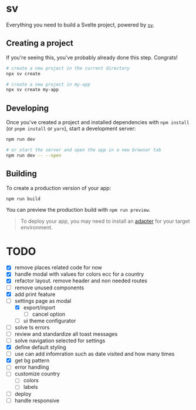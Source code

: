 # sv

Everything you need to build a Svelte project, powered by [`sv`](https://github.com/sveltejs/cli).

## Creating a project

If you're seeing this, you've probably already done this step. Congrats!

```sh
# create a new project in the current directory
npx sv create

# create a new project in my-app
npx sv create my-app
```

## Developing

Once you've created a project and installed dependencies with `npm install` (or `pnpm install` or `yarn`), start a development server:

```sh
npm run dev

# or start the server and open the app in a new browser tab
npm run dev -- --open
```

## Building

To create a production version of your app:

```sh
npm run build
```

You can preview the production build with `npm run preview`.

> To deploy your app, you may need to install an [adapter](https://svelte.dev/docs/kit/adapters) for your target environment.

# TODO

- [x] remove places related code for now
- [x] handle modal with values for colors ecc for a country
- [x] refactor layout. remove header and non needed routes
- [ ] remove unused components
- [x] add print feature
- [ ] settings page as modal
  - [x] export/inport
    - [ ] cancel option
  - [ ] ui theme configurator
- [ ] solve ts errors
- [ ] review and standardize all toast messages
- [ ] solve navigation selected for settings
- [x] define default styling
- [ ] use can add infomration such as date visited and how many times
- [x] get bg pattern
- [ ] error handling
- [ ] customize country
  - [ ] colors
  - [ ] labels
- [ ] deploy
- [ ] handle responsive
